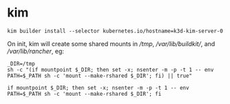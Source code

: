 # kim

```
kim builder install --selector kubernetes.io/hostname=k3d-kim-server-0
```

On init, kim will create some shared mounts in _/tmp_, _/var/lib/buildkit/_, and _/var/lib/rancher_, eg:

```
_DIR=/tmp
sh -c "(if mountpoint $_DIR; then set -x; nsenter -m -p -t 1 -- env PATH=$_PATH sh -c 'mount --make-rshared $_DIR'; fi) || true"

if mountpoint $_DIR; then set -x; nsenter -m -p -t 1 -- env PATH=$_PATH sh -c 'mount --make-rshared $_DIR'; fi
```
